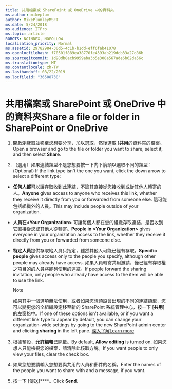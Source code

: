 ```yaml
---
title: 共用檔案或 SharePoint 或 OneDrive 中的資料夾
ms.author: mikeplum
author: MikePlumleyMSFT
ms.date: 5/24/2018
ms.audience: ITPro
ms.topic: article
ROBOTS: NOINDEX, NOFOLLOW
localization_priority: Normal
ms.assetid: 29782984-30d5-4c1b-b1dd-eff6fab41078
ms.openlocfilehash: f70501f889ea38770fe4393ab219dcb33a27d86b
ms.sourcegitcommit: 1d98db8acb9959aba3b5e308a567ade6b62da56c
ms.translationtype: MT
ms.contentlocale: zh-TW
ms.lasthandoff: 08/22/2019
ms.locfileid: "36508738"
---
```

# <a name="share-a-file-or-folder-in-sharepoint-or-onedrive"></a><span data-ttu-id="b4771-102">共用檔案或 SharePoint 或 OneDrive 中的資料夾</span><span class="sxs-lookup"><span data-stu-id="b4771-102">Share a file or folder in SharePoint or OneDrive</span></span>

1. <span data-ttu-id="b4771-103">開啟瀏覽器並移至您想要分享，加以選取，然後選取 [**共用**的資料夾的檔案。</span><span class="sxs-lookup"><span data-stu-id="b4771-103">Open a browser and go to the file or folder you want to share, select it, and then select **Share**.</span></span> 
    
2. <span data-ttu-id="b4771-104">（選用）如果連結類型不是您想要按一下向下箭頭以選取不同的類型：</span><span class="sxs-lookup"><span data-stu-id="b4771-104">(Optional) If the link type isn't the one you want, click the down arrow to select a different type:</span></span>
    
  - <span data-ttu-id="b4771-105">**任何人都**可以讓存取收到此連結，不論其直接從您接收到或從其他人轉寄的人。</span><span class="sxs-lookup"><span data-stu-id="b4771-105">**Anyone** gives access to anyone who receives this link, whether they receive it directly from you or forwarded from someone else.</span></span> <span data-ttu-id="b4771-106">這可能包括組織外的人員。</span><span class="sxs-lookup"><span data-stu-id="b4771-106">This may include people outside of your organization.</span></span> 
    
  - <span data-ttu-id="b4771-107">**人員在\<Your Organization\>** 可讓每個人都在您的組織存取連結，是否收到它直接從您或其他人從轉寄。</span><span class="sxs-lookup"><span data-stu-id="b4771-107">**People in \<Your Organization\>** gives everyone in your organization access to the link, whether they receive it directly from you or forwarded from someone else.</span></span> 
    
  - <span data-ttu-id="b4771-108">**特定人員**提供存取給人員只指定，雖然其他人可能已經有存取。</span><span class="sxs-lookup"><span data-stu-id="b4771-108">**Specific people** gives access only to the people you specify, although other people may already have access.</span></span> <span data-ttu-id="b4771-109">如果人員轉寄共用邀請，僅已經有存取權之項目的的人員將能夠使用的連結。</span><span class="sxs-lookup"><span data-stu-id="b4771-109">If people forward the sharing invitation, only people who already have access to the item will be able to use the link.</span></span> 
    
    > [!NOTE]
    > <span data-ttu-id="b4771-110">如果其中一個選項無法使用，或者如果您想預設會出現的不同的連結類型，您可以變更您的全組織設定移至新的 SharePoint 系統管理中心，按一下 [**共用**] 的左窗格中。</span><span class="sxs-lookup"><span data-stu-id="b4771-110">If one of these options isn't available, or if you want a different link type to appear by default, you can change your organization-wide settings by going to the new SharePoint admin center and clicking **sharing** in the left pane.</span></span> [<span data-ttu-id="b4771-111">深入了解</span><span class="sxs-lookup"><span data-stu-id="b4771-111">Learn more</span></span>](https://go.microsoft.com/fwlink/?linkid=866426)
  
3. <span data-ttu-id="b4771-112">根據預設，**允許編輯**已開啟。</span><span class="sxs-lookup"><span data-stu-id="b4771-112">By default, **Allow editing** is turned on.</span></span> <span data-ttu-id="b4771-113">如果您想人只能檢視您的檔案，請清除此核取方塊。</span><span class="sxs-lookup"><span data-stu-id="b4771-113">If you want people to only view your files, clear the check box.</span></span> 
    
4. <span data-ttu-id="b4771-114">如果您想要請輸入您想要與共用的人員和郵件的名稱。</span><span class="sxs-lookup"><span data-stu-id="b4771-114">Enter the names of the people you want to share with and a message, if you want.</span></span>
    
5. <span data-ttu-id="b4771-115">按一下 [傳送]\*\*\*\*。</span><span class="sxs-lookup"><span data-stu-id="b4771-115">Click **Send**.</span></span> 
    

